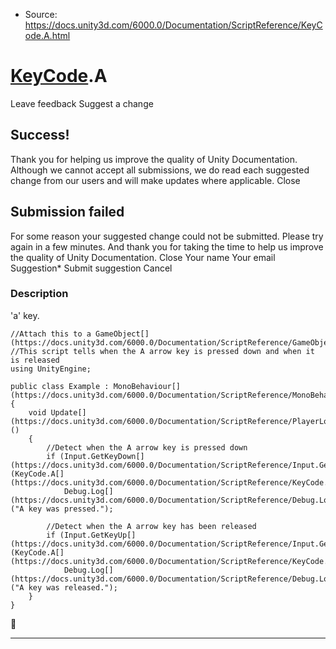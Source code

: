 * Source: https://docs.unity3d.com/6000.0/Documentation/ScriptReference/KeyCode.A.html

#  [KeyCode](https://docs.unity3d.com/6000.0/Documentation/ScriptReference/KeyCode.html).A
Leave feedback
Suggest a change
## Success!
Thank you for helping us improve the quality of Unity Documentation. Although we cannot accept all submissions, we do read each suggested change from our users and will make updates where applicable.
Close
## Submission failed
For some reason your suggested change could not be submitted. Please <a>try again</a> in a few minutes. And thank you for taking the time to help us improve the quality of Unity Documentation.
Close
Your name Your email Suggestion* Submit suggestion
Cancel
### Description
'a' key.
```
//Attach this to a GameObject[](https://docs.unity3d.com/6000.0/Documentation/ScriptReference/GameObject.html)
//This script tells when the A arrow key is pressed down and when it is released
using UnityEngine;  
  
public class Example : MonoBehaviour[](https://docs.unity3d.com/6000.0/Documentation/ScriptReference/MonoBehaviour.html)
{
    void Update[](https://docs.unity3d.com/6000.0/Documentation/ScriptReference/PlayerLoop.Update.html)()
    {
        //Detect when the A arrow key is pressed down
        if (Input.GetKeyDown[](https://docs.unity3d.com/6000.0/Documentation/ScriptReference/Input.GetKeyDown.html)(KeyCode.A[](https://docs.unity3d.com/6000.0/Documentation/ScriptReference/KeyCode.A.html)))
            Debug.Log[](https://docs.unity3d.com/6000.0/Documentation/ScriptReference/Debug.Log.html)("A key was pressed.");  
  
        //Detect when the A arrow key has been released
        if (Input.GetKeyUp[](https://docs.unity3d.com/6000.0/Documentation/ScriptReference/Input.GetKeyUp.html)(KeyCode.A[](https://docs.unity3d.com/6000.0/Documentation/ScriptReference/KeyCode.A.html)))
            Debug.Log[](https://docs.unity3d.com/6000.0/Documentation/ScriptReference/Debug.Log.html)("A key was released.");
    }
}

```

* * *
